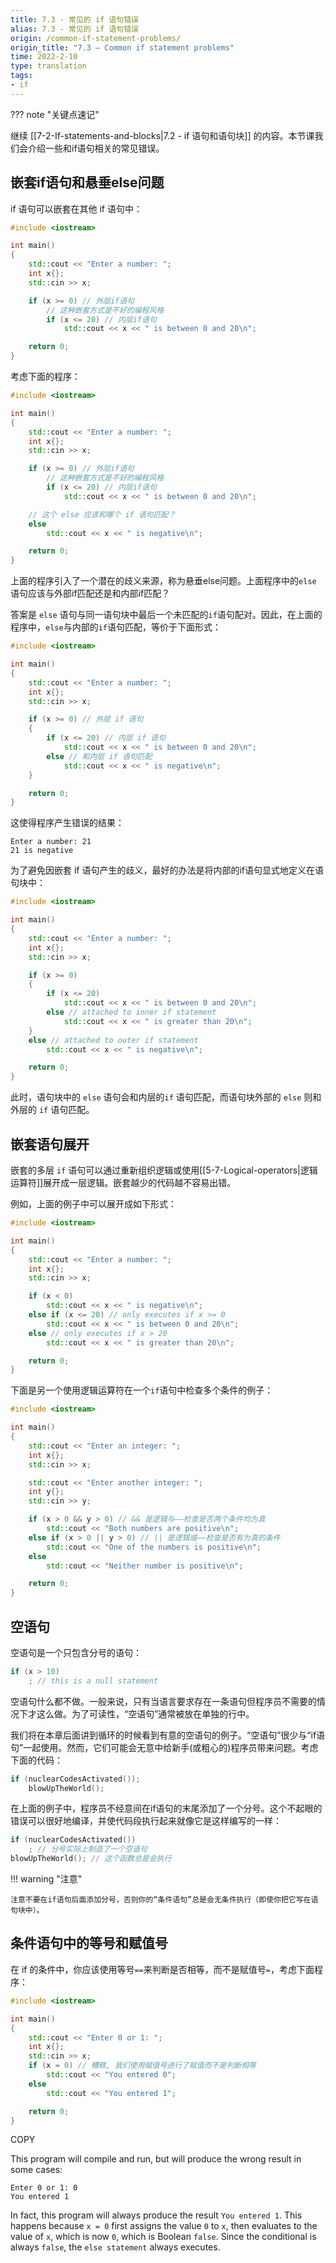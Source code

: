 ```yaml
---
title: 7.3 - 常见的 if 语句错误
alias: 7.3 - 常见的 if 语句错误
origin: /common-if-statement-problems/
origin_title: "7.3 — Common if statement problems"
time: 2022-2-10
type: translation
tags:
- if
---
```


??? note "关键点速记"
	


继续 [[7-2-If-statements-and-blocks|7.2 - if 语句和语句块]] 的内容。本节课我们会介绍一些和if语句相关的常见错误。

## 嵌套if语句和悬垂else问题

if 语句可以嵌套在其他 if 语句中：

```cpp
#include <iostream>

int main()
{
    std::cout << "Enter a number: ";
    int x{};
    std::cin >> x;

    if (x >= 0) // 外层if语句
        // 这种嵌套方式是不好的编程风格
        if (x <= 20) // 内层if语句
            std::cout << x << " is between 0 and 20\n";

    return 0;
}
```

考虑下面的程序：

```cpp
#include <iostream>

int main()
{
    std::cout << "Enter a number: ";
    int x{};
    std::cin >> x;

    if (x >= 0) // 外层if语句
        // 这种嵌套方式是不好的编程风格
        if (x <= 20) // 内层if语句
            std::cout << x << " is between 0 and 20\n";

    // 这个 else 应该和哪个 if 语句匹配？
    else
        std::cout << x << " is negative\n";

    return 0;
}
```

上面的程序引入了一个潜在的歧义来源，称为悬垂else问题。上面程序中的`else` 语句应该与外部if匹配还是和内部if匹配？

答案是 `else` 语句与同一语句块中最后一个未匹配的`if`语句配对。因此，在上面的程序中，`else`与内部的`if`语句匹配，等价于下面形式：

```cpp
#include <iostream>

int main()
{
    std::cout << "Enter a number: ";
    int x{};
    std::cin >> x;

    if (x >= 0) // 外层 if 语句
    {
        if (x <= 20) // 内层 if 语句
            std::cout << x << " is between 0 and 20\n";
        else // 和内层 if 语句匹配
            std::cout << x << " is negative\n";
    }

    return 0;
}
```

这使得程序产生错误的结果：

```
Enter a number: 21
21 is negative
```

为了避免因嵌套 if 语句产生的歧义，最好的办法是将内部的if语句显式地定义在语句块中：

```cpp
#include <iostream>

int main()
{
    std::cout << "Enter a number: ";
    int x{};
    std::cin >> x;

    if (x >= 0)
    {
        if (x <= 20)
            std::cout << x << " is between 0 and 20\n";
        else // attached to inner if statement
            std::cout << x << " is greater than 20\n";
    }
    else // attached to outer if statement
        std::cout << x << " is negative\n";

    return 0;
}
```

此时，语句块中的 `else` 语句会和内层的`if` 语句匹配，而语句块外部的 `else` 则和外层的 `if` 语句匹配。

## 嵌套语句展开

嵌套的多层 `if` 语句可以通过重新组织逻辑或使用[[5-7-Logical-operators|逻辑运算符]]展开成一层逻辑。嵌套越少的代码越不容易出错。

例如，上面的例子中可以展开成如下形式：

```cpp
#include <iostream>

int main()
{
    std::cout << "Enter a number: ";
    int x{};
    std::cin >> x;

    if (x < 0)
        std::cout << x << " is negative\n";
    else if (x <= 20) // only executes if x >= 0
        std::cout << x << " is between 0 and 20\n";
    else // only executes if x > 20
        std::cout << x << " is greater than 20\n";

    return 0;
}
```

下面是另一个使用逻辑运算符在一个`if`语句中检查多个条件的例子：

```cpp
#include <iostream>

int main()
{
    std::cout << "Enter an integer: ";
    int x{};
    std::cin >> x;

    std::cout << "Enter another integer: ";
    int y{};
    std::cin >> y;

    if (x > 0 && y > 0) // && 是逻辑与——检查是否两个条件均为真
        std::cout << "Both numbers are positive\n";
    else if (x > 0 || y > 0) // || 是逻辑或——检查是否有为真的条件
        std::cout << "One of the numbers is positive\n";
    else
        std::cout << "Neither number is positive\n";

    return 0;
}
```


## 空语句

空语句是一个只包含分号的语句：

```cpp
if (x > 10)
    ; // this is a null statement
```

空语句什么都不做。一般来说，只有当语言要求存在一条语句但程序员不需要的情况下才这么做。为了可读性，“空语句”通常被放在单独的行中。

我们将在本章后面讲到循环的时候看到有意的空语句的例子。“空语句”很少与“if语句”一起使用。然而，它们可能会无意中给新手(或粗心的)程序员带来问题。考虑下面的代码：


```cpp
if (nuclearCodesActivated());
    blowUpTheWorld();
```

在上面的例子中，程序员不经意间在if语句的末尾添加了一个分号。这个不起眼的错误可以很好地编译，并使代码段执行起来就像它是这样编写的一样：

```cpp
if (nuclearCodesActivated())
    ; // 分号实际上制造了一个空语句
blowUpTheWorld(); // 这个函数总是会执行
```

!!! warning "注意"

	注意不要在if语句后面添加分号，否则你的“条件语句”总是会无条件执行（即使你把它写在语句块中）。

## 条件语句中的等号和赋值号

在 if 的条件中，你应该使用等号`==`来判断是否相等，而不是赋值号`=`，考虑下面程序：

```cpp
#include <iostream>

int main()
{
    std::cout << "Enter 0 or 1: ";
    int x{};
    std::cin >> x;
    if (x = 0) // 糟糕, 我们使用赋值号进行了赋值而不是判断相等
        std::cout << "You entered 0";
    else
        std::cout << "You entered 1";

    return 0;
}
```

COPY

This program will compile and run, but will produce the wrong result in some cases:

```
Enter 0 or 1: 0
You entered 1
```

In fact, this program will always produce the result `You entered 1`. This happens because `x = 0` first assigns the value `0` to `x`, then evaluates to the value of `x`, which is now `0`, which is Boolean `false`. Since the conditional is always `false`, the `else statement` always executes.